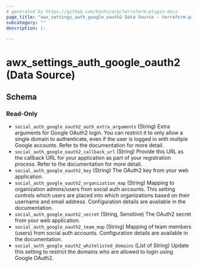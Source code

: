 ```yaml
---
# generated by https://github.com/hashicorp/terraform-plugin-docs
page_title: "awx_settings_auth_google_oauth2 Data Source - terraform-provider-awx"
subcategory: ""
description: |-
  
---
```


# awx_settings_auth_google_oauth2 (Data Source)





<!-- schema generated by tfplugindocs -->
## Schema

### Read-Only

- `social_auth_google_oauth2_auth_extra_arguments` (String) Extra arguments for Google OAuth2 login. You can restrict it to only allow a single domain to authenticate, even if the user is logged in with multple Google accounts. Refer to the documentation for more detail.
- `social_auth_google_oauth2_callback_url` (String) Provide this URL as the callback URL for your application as part of your registration process. Refer to the documentation for more detail.
- `social_auth_google_oauth2_key` (String) The OAuth2 key from your web application.
- `social_auth_google_oauth2_organization_map` (String) Mapping to organization admins/users from social auth accounts. This setting
controls which users are placed into which organizations based on their
username and email address. Configuration details are available in the
documentation.
- `social_auth_google_oauth2_secret` (String, Sensitive) The OAuth2 secret from your web application.
- `social_auth_google_oauth2_team_map` (String) Mapping of team members (users) from social auth accounts. Configuration
details are available in the documentation.
- `social_auth_google_oauth2_whitelisted_domains` (List of String) Update this setting to restrict the domains who are allowed to login using Google OAuth2.


